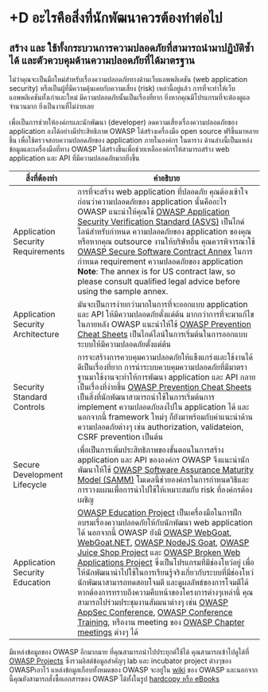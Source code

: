 # +D อะไรคือสิ่งที่นักพัฒนาควรต้องทำต่อไป

## สร้าง และ ใช้ทั้งกระบวนการความปลอดภัยที่สามารถนำมาปฏิบัติซ้ำได้ และตัวควบคุมด้านความปลอดภัยที่ได้มาตรฐาน

ไม่ว่าคุณจะเป็นมือใหม่สำหรับเรื่องความปลอดภัยทางด้านเว็บแอพพลิเคชัน (web application security) หรือเป็นผู้ที่มีความคุ้นเคยกับความเสี่ยง (risk) เหล่านี้อยู่แล้ว การที่จะทำให้เว็บแอพพลิเคชันทั้งเก่าและใหม่ มีความปลอดภัยนั้นเป็นเรื่องที่ยาก ยิ่งหากคุณมีโปรแกรมที่จะต้องดูแลจำนวนมาก ยิ่งเป็นงานที่ไม่ง่ายเลย

เพื่อเป็นการช่วยให้องค์กรและนักพัฒนา (developer) ลดความเสี่ยงเรื่องความปลอดภัยของ application ลงได้อย่างมีประสิทธิภาพ OWASP ได้สร้างเครื่องมือ open source ฟรีขึ้นมาหลายชิ้น เพื่อใช้ตรวจสอบความปลอดภัยของ application ภายในองค์กร  ในตาราง ด้านล่างนี้เป็นแหล่งข้อมูลและเครื่องมือที่ทาง OWASP ได้สร้างขึ้นเพื่อช่วยเหลือองค์กรให้สามารถสร้าง web application และ  API  ที่มีความปลอดภัยมากยิ่งขึ้น

| สิ่งที่ต้องทำ | คำอธิบาย |
| --- | --- |
| Application Security Requirements | การที่จะสร้าง web application ที่ปลอดภัย คุณต้องเข้าใจก่อนว่าความปลอดภัยของ application นั้นคืออะไร OWASP แนะนำให้คุณใช้ [OWASP Application Security Verification Standard (ASVS)](https://www.owasp.org/index.php/ASVS) เป็นไกด์ไลน์สำหรับกำหนด ความปลอดภัยของ application ของคุณ หรือหากคุณ outsource งานให้บริษัทอื่น คุณควรพิจารณาใช้ [OWASP Secure Software Contract Annex](https://www.owasp.org/index.php/OWASP_Secure_Software_Contract_Annex) ในการกำหนด requirement ความปลอดภัยของ application **Note**: The annex is for US contract law, so please consult qualified legal advice before using the sample annex. |
| Application Security Architecture | มันจะเป็นการง่ายกว่ามากในการที่จะออกแบบ application และ API ให้มีความปลอดภัยตั้งแต่ต้น มากกว่าการที่จะมาแก้ไขในภายหลัง OWASP แนะนำให้ใช้ [OWASP Prevention Cheat Sheets](https://www.owasp.org/index.php/OWASP_Cheat_Sheet_Series) เป็นไกด์ไลน์ในการเริ่มต้นในการออกแบบระบบให้มีความปลอดภัยตั้งแต่ต้น | 
| Security Standard Controls | การจะสร้างการควบคุมความปลอดภัยให้แข็งแกร่งและใช้งานได้ดีเป็นเรื่องที่ยาก การนำระบบควบคุมความปลอดภัยที่มีมาตราฐานมาใช้งานจะทำให้การพัฒนา application และ API กลายเป็นเรื่องที่ง่ายขึ้น [OWASP Prevention Cheat Sheets](https://www.owasp.org/index.php/OWASP_Cheat_Sheet_Series) เป็นสิ่งที่นักพัฒนาสามารถนำใช้ในการเริ่มต้นการ implement ความปลอดภัยลงไปใน application ได้ และนอกจากนี้ framework ใหม่ๆ ก็ยังมาพร้อมกับคำแนะนำด้านความปลอดภัยต่างๆ เช่น authorization, validateion, CSRF prevention เป็นต้น |
| Secure Development Lifecycle | เพื่อเป็นการเพิ่มประสิทธิภาพของขั้นตอนในการสร้าง application และ API ขององค์กร OWASP จึงแนะนำนักพัฒนาให้ใช้  [OWASP Software Assurance Maturity Model (SAMM)](https://www.owasp.org/index.php/OWASP_SAMM_Project)  โมเดลนี้ช่วยองค์กรในการกำหนดวิธีและการวางแผนเพื่อการนำไปใช้ให้เหมาะสมกับ risk ที่องค์กรต้องเผชิญ |
| Application Security Education | [OWASP Education Project](https://www.owasp.org/index.php/Category:OWASP_Education_Project) เป็นเครื่องมือในการฝึกอบรมเรื่องความปลอดภัยให้กับนักพัฒนา web application ได้ นอกจากนี้ OWASP ยังมี [OWASP WebGoat](https://www.owasp.org/index.php/WebGoat), [WebGoat.NET](https://www.owasp.org/index.php/Category:OWASP_WebGoat.NET),  [OWASP NodeJS Goat](https://www.owasp.org/index.php/OWASP_Node_js_Goat_Project), [OWASP Juice Shop Project](https://www.owasp.org/index.php/OWASP_Juice_Shop_Project) และ [OWASP Broken Web Applications Project](https://www.owasp.org/index.php/OWASP_Broken_Web_Applications_Project) ซึ่งเป็นโปรแกรมที่มีช่องโหว่อยู่ เพื่อให้นักพัฒนานำไปใช้ในการเรียนรู้จริงเกี่ยวกับระบบที่มีช่องโหว่ นักพัฒนาสามารถทดสอบโจมตี และดูผลลัพธ์ของการโจมตีได้ หากต้องการทราบถึงความคืบหน้าของโครงการต่างๆเหล่านี้ คุณสามารถไปร่วมประชุมงานสัมมนาต่างๆ เช่น [OWASP AppSec Conference](https://www.owasp.org/index.php/Category:OWASP_AppSec_Conference), [OWASP Conference Training](https://www.owasp.org/index.php/Category:OWASP_AppSec_Conference), หรืองาน meeting ของ [OWASP Chapter meetings](https://www.owasp.org/index.php/Category:OWASP_Chapter) ต่างๆ ได้ |

มีแหล่งข้อมูลของ OWASP อีกมากมาย ที่คุณสามารถนำไปประยุกต์ใช้ได้ คุณสามารถเข้าไปดูได้ที่ [OWASP Projects](https://www.owasp.org/index.php/Projects) ซึ่งรวมลิสต์ข้อมูลสำคัญๆ lab และ incubator project ต่างๆของ OWASPเอาไว้ แหล่งข้อมูลเกือบทั้งหมดของ OWASP จะอยู่ใน [wiki](https://www.owasp.org/) ของ OWASP และนอกจากนี้คุณยังสามารถสั่งซื้อเอกสารของ OWASP ได้ทั้งในรูป [hardcopy หรือ eBooks](https://stores.lulu.com/owasp)
